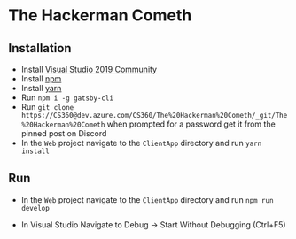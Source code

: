 ﻿# The Hackerman Cometh
## Installation
* Install [Visual Studio 2019 Community](https://visualstudio.microsoft.com/vs/)
* Install [npm](https://www.npmjs.com/get-npm)
* Install [yarn](https://classic.yarnpkg.com/en/docs/install/#windows-stable)
* Run `npm i -g gatsby-cli`
* Run `git clone https://CS360@dev.azure.com/CS360/The%20Hackerman%20Cometh/_git/The%20Hackerman%20Cometh` when prompted for a password get it from the pinned post on Discord
* In the `Web` project navigate to the `ClientApp` directory and run `yarn install`

## Run

* In the `Web` project navigate to the `ClientApp` directory and run `npm run develop`

* In Visual Studio Navigate to Debug -> Start Without Debugging (Ctrl+F5)